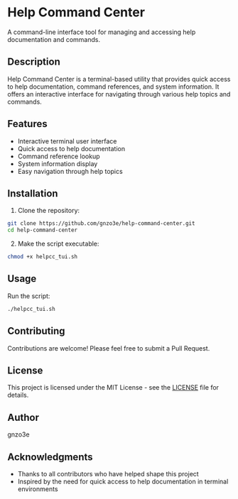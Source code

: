 # Help Command Center

A command-line interface tool for managing and accessing help documentation and commands.

## Description

Help Command Center is a terminal-based utility that provides quick access to help documentation, command references, and system information. It offers an interactive interface for navigating through various help topics and commands.

## Features

- Interactive terminal user interface
- Quick access to help documentation
- Command reference lookup
- System information display
- Easy navigation through help topics

## Installation

1. Clone the repository:
```bash
git clone https://github.com/gnzo3e/help-command-center.git
cd help-command-center
```

2. Make the script executable:
```bash
chmod +x helpcc_tui.sh
```

## Usage

Run the script:
```bash
./helpcc_tui.sh
```

## Contributing

Contributions are welcome! Please feel free to submit a Pull Request.

## License

This project is licensed under the MIT License - see the [LICENSE](LICENSE) file for details.

## Author

gnzo3e

## Acknowledgments

- Thanks to all contributors who have helped shape this project
- Inspired by the need for quick access to help documentation in terminal environments 
